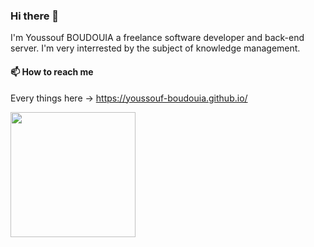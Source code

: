 ### Hi there 👋

I'm Youssouf BOUDOUIA a freelance software developer and back-end server.
I'm very interrested by the subject of knowledge management.

#### 📫 How to reach me
Every things here -> https://youssouf-boudouia.github.io/

<!--
**Youssouf-Boudouia/Youssouf-Boudouia** is a ✨ _special_ ✨ repository because its `README.md` (this file) appears on your GitHub profile.

Here are some ideas to get you started:

- 🔭 I’m currently working on ...
- 🌱 I’m currently learning ...
- 👯 I’m looking to collaborate on ...
- 🤔 I’m looking for help with ...
- 💬 Ask me about ...
- 📫 How to reach me: ...
- 😄 Pronouns: ...
- ⚡ Fun fact: ...
-->

<a href="https://github.com/anuraghazra/github-readme-stats">
  <img height=200 align="center" src="https://github-readme-stats.vercel.app/api?username=Youssouf-Boudouia" />
</a>
